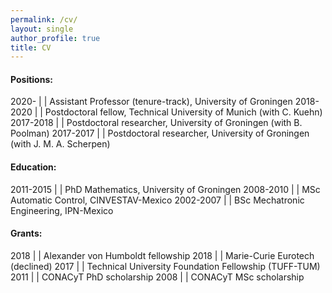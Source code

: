 ```yaml
---
permalink: /cv/
layout: single
author_profile: true
title: CV
---
```


#### Positions:

2020-     | | Assistant Professor (tenure-track), University of Groningen
2018-2020 | | Postdoctoral fellow, Technical University of Munich (with C. Kuehn)
2017-2018 | | Postdoctoral researcher, University of Groningen (with B. Poolman)
2017-2017 | | Postdoctoral researcher, University of Groningen (with J. M. A. Scherpen)

#### Education:

2011-2015 | | PhD Mathematics, University of Groningen
2008-2010 | | MSc Automatic Control, CINVESTAV-Mexico
2002-2007 | | BSc Mechatronic Engineering, IPN-Mexico

#### Grants:

2018 | | Alexander von Humboldt fellowship
2018 | | Marie-Curie Eurotech (declined)
2017 | | Technical University Foundation Fellowship (TUFF-TUM)
2011 | | CONACyT PhD scholarship
2008 | | CONACyT MSc scholarship


